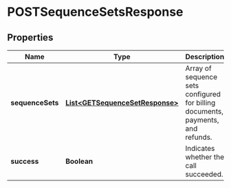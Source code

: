 

# POSTSequenceSetsResponse



## Properties

| Name | Type | Description | Notes |
|------------ | ------------- | ------------- | -------------|
|**sequenceSets** | [**List&lt;GETSequenceSetResponse&gt;**](GETSequenceSetResponse.md) | Array of sequence sets configured for billing documents, payments, and refunds.  |  [optional] |
|**success** | **Boolean** | Indicates whether the call succeeded.  |  [optional] |



